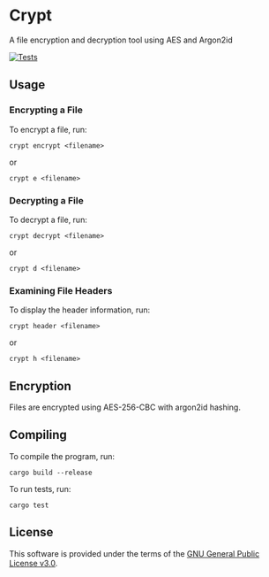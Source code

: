 # Crypt

A file encryption and decryption tool using AES and Argon2id

[![Tests](https://github.com/apavazza/crypt/actions/workflows/tests.yml/badge.svg)](https://github.com/apavazza/crypt/actions/workflows/tests.yml)

## Usage

### Encrypting a File

To encrypt a file, run:

```shell
crypt encrypt <filename>
```

or

```shell
crypt e <filename>
```

### Decrypting a File

To decrypt a file, run:

```shell
crypt decrypt <filename>
```

or

```shell
crypt d <filename>
```

### Examining File Headers

To display the header information, run:
```shell
crypt header <filename>
```

or

```shell
crypt h <filename>
```

## Encryption

Files are encrypted using AES-256-CBC with argon2id hashing.

## Compiling

To compile the program, run:

```shell
cargo build --release
```

To run tests, run:

```shell
cargo test
```

## License

This software is provided under the terms of the [GNU General Public License v3.0](LICENSE).
